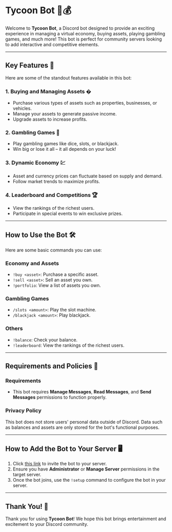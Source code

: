 # Tycoon Bot 🤖💰

Welcome to **Tycoon Bot**, a Discord bot designed to provide an exciting experience in managing a virtual economy, buying assets, playing gambling games, and much more! This bot is perfect for community servers looking to add interactive and competitive elements.

---

## Key Features 🚀

Here are some of the standout features available in this bot:

### 1. **Buying and Managing Assets** �
   - Purchase various types of assets such as properties, businesses, or vehicles.
   - Manage your assets to generate passive income.
   - Upgrade assets to increase profits.

### 2. **Gambling Games** 🎲
   - Play gambling games like dice, slots, or blackjack.
   - Win big or lose it all – it all depends on your luck!

### 3. **Dynamic Economy** 💹
   - Asset and currency prices can fluctuate based on supply and demand.
   - Follow market trends to maximize profits.

### 4. **Leaderboard and Competitions** 🏆
   - View the rankings of the richest users.
   - Participate in special events to win exclusive prizes.

---

## How to Use the Bot 🛠️

Here are some basic commands you can use:

### Economy and Assets
- `!buy <asset>`: Purchase a specific asset.
- `!sell <asset>`: Sell an asset you own.
- `!portfolio`: View a list of assets you own.

### Gambling Games
- `/slots <amount>`: Play the slot machine.
- `/blackjack <amount>`: Play blackjack.

### Others
- `!balance`: Check your balance.
- `!leaderboard`: View the rankings of the richest users.

---

## Requirements and Policies 📜

### Requirements
- This bot requires **Manage Messages**, **Read Messages**, and **Send Messages** permissions to function properly.

### Privacy Policy
This bot does not store users' personal data outside of Discord. Data such as balances and assets are only stored for the bot's functional purposes.

---

## How to Add the Bot to Your Server 🖥️

1. Click [this link](https://discord.com/oauth2/authorize?client_id=1338303581685678131) to invite the bot to your server.
2. Ensure you have **Administrator** or **Manage Server** permissions in the target server.
3. Once the bot joins, use the `!setup` command to configure the bot in your server.

---

## Thank You! 🙏

Thank you for using **Tycoon Bot**! We hope this bot brings entertainment and excitement to your Discord community.
